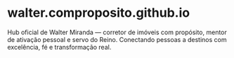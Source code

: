 # walter.comproposito.github.io
Hub oficial de Walter Miranda — corretor de imóveis com propósito, mentor de ativação pessoal e servo do Reino. Conectando pessoas a destinos com excelência, fé e transformação real.
